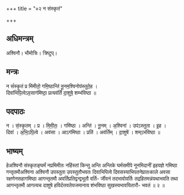 +++
title = "०२ न संस्कृतं"

+++
## अधिमन्त्रम्
अश्विनौ। भौमोत्रिः। त्रिष्टुप्।

## मन्त्रः
न सं॑स्कृ॒तं प्र मि॑मीतो॒ गमि॒ष्ठान्ति॑ नू॒नम॒श्विनोप॑स्तुते॒ह ।  
दिवा॑भिपि॒त्वेऽव॒साग॑मिष्ठा॒ प्रत्यव॑र्तिं दा॒शुषे॒ शम्भ॑विष्ठा ॥

## पदपाठः
न । सं॒स्कृ॒तम् । प्र । मि॒मी॒तः॒ । गमि॑ष्ठा । अन्ति॑ । नू॒नम् । अ॒श्विना॑ । उप॑ऽस्तुता । इ॒ह ।  
दिवा॑ । अ॒भि॒ऽपि॒त्वे । अव॑सा । आऽग॑मिष्ठा । प्रति॑ । अव॑र्तिम् । दा॒शुषे॑ । शम्ऽभ॑विष्ठा ॥

## भाष्यम्
हेअश्विनौ संस्कृतङ्घर्मं नप्रमिमीतः नहिंस्तां किन्तु अन्ति अन्तिके घर्मसमीपे नूनमिदानीं इहयज्ञे गमिष्ठा गन्तृतमौअश्विना अश्विनौ उपस्तुता उपस्तुतौभवतः दिवाभिपित्वे दिवसस्याभिपतनेप्रातःकाले अवसा रक्षणेनसहागमिष्ठा आगन्तृतमौ अवर्तिप्रतिद्वन्द्वभूतौ वर्ति- र्जीवनं तदभावोवर्तिः तद्रहितमन्नंयथाभवति तथा आगन्तृतमौ आगत्यच दाशुषे हविर्दत्तवतेयजमानाय शंभविष्ठा सुखस्यभावयितारौ- भवतं ॥ २ ॥